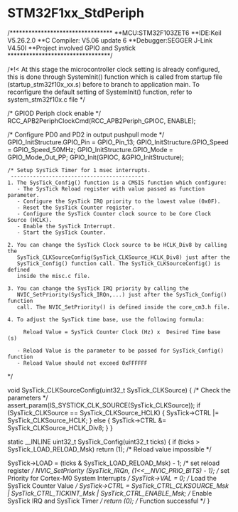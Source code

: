 # STM32F1xx_StdPeriph
/*********************************
**MCU:STM32F103ZET6
**IDE:Keil V5.26.2.0 
**C Compiler: V5.06 update 6
**Debugger:SEGGER J-Link V4.50I
**Project involved GPIO and Systick
*********************************/

 /*!< At this stage the microcontroller clock setting is already configured, 
       this is done through SystemInit() function which is called from startup
       file (startup_stm32f10x_xx.s) before to branch to application main.
       To reconfigure the default setting of SystemInit() function, refer to
       system_stm32f10x.c file
     */     
       
  /* GPIOD Periph clock enable */
  RCC_APB2PeriphClockCmd(RCC_APB2Periph_GPIOC, ENABLE);

  /* Configure PD0 and PD2 in output pushpull mode */
  GPIO_InitStructure.GPIO_Pin = GPIO_Pin_13;
  GPIO_InitStructure.GPIO_Speed = GPIO_Speed_50MHz;
  GPIO_InitStructure.GPIO_Mode = GPIO_Mode_Out_PP;
  GPIO_Init(GPIOC, &GPIO_InitStructure);
  
  
    /* Setup SysTick Timer for 1 msec interrupts.
     ------------------------------------------
    1. The SysTick_Config() function is a CMSIS function which configure:
       - The SysTick Reload register with value passed as function parameter.
       - Configure the SysTick IRQ priority to the lowest value (0x0F).
       - Reset the SysTick Counter register.
       - Configure the SysTick Counter clock source to be Core Clock Source (HCLK).
       - Enable the SysTick Interrupt.
       - Start the SysTick Counter.
    
    2. You can change the SysTick Clock source to be HCLK_Div8 by calling the
       SysTick_CLKSourceConfig(SysTick_CLKSource_HCLK_Div8) just after the
       SysTick_Config() function call. The SysTick_CLKSourceConfig() is defined
       inside the misc.c file.

    3. You can change the SysTick IRQ priority by calling the
       NVIC_SetPriority(SysTick_IRQn,...) just after the SysTick_Config() function 
       call. The NVIC_SetPriority() is defined inside the core_cm3.h file.

    4. To adjust the SysTick time base, use the following formula:
                            
         Reload Value = SysTick Counter Clock (Hz) x  Desired Time base (s)
    
       - Reload Value is the parameter to be passed for SysTick_Config() function
       - Reload Value should not exceed 0xFFFFFF
   */
   
   void SysTick_CLKSourceConfig(uint32_t SysTick_CLKSource)
{
  /* Check the parameters */
  assert_param(IS_SYSTICK_CLK_SOURCE(SysTick_CLKSource));
  if (SysTick_CLKSource == SysTick_CLKSource_HCLK)
  {
    SysTick->CTRL |= SysTick_CLKSource_HCLK;
  }
  else
  {
    SysTick->CTRL &= SysTick_CLKSource_HCLK_Div8;
  }
}


static __INLINE uint32_t SysTick_Config(uint32_t ticks)
{ 
  if (ticks > SysTick_LOAD_RELOAD_Msk)  return (1);            /* Reload value impossible */
                                                               
  SysTick->LOAD  = (ticks & SysTick_LOAD_RELOAD_Msk) - 1;      /* set reload register */
  NVIC_SetPriority (SysTick_IRQn, (1<<__NVIC_PRIO_BITS) - 1);  /* set Priority for Cortex-M0 System Interrupts */
  SysTick->VAL   = 0;                                          /* Load the SysTick Counter Value */
  SysTick->CTRL  = SysTick_CTRL_CLKSOURCE_Msk | 
                   SysTick_CTRL_TICKINT_Msk   | 
                   SysTick_CTRL_ENABLE_Msk;                    /* Enable SysTick IRQ and SysTick Timer */
  return (0);                                                  /* Function successful */
}
